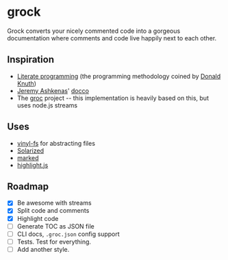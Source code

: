 # grock

Grock converts your nicely commented code into a gorgeous documentation where comments and code live happily next to each other.

## Inspiration

- [Literate programming](http://en.wikipedia.org/wiki/Literate_programming) (the programming methodology coined by [Donald Knuth](http://en.wikipedia.org/wiki/Donald_Knuth))
- [Jeremy Ashkenas](https://github.com/jashkenas)' [docco](http://jashkenas.github.com/docco/)
- The [groc](http://nevir.github.com/groc/) project -- this implementation is heavily based on this, but uses node.js streams

## Uses

- [vinyl-fs](https://github.com/wearefractal/vinyl-fs) for abstracting files
- [Solarized](http://ethanschoonover.com/solarized)
- [marked](https://github.com/chjj/marked)
- [highlight.js](http://highlightjs.org/)

## Roadmap

- [x] Be awesome with streams
- [x] Split code and comments
- [x] Highlight code
- [ ] Generate TOC as JSON file
- [ ] CLI docs, `.groc.json` config support
- [ ] Tests. Test for everything.
- [ ] Add another style.
